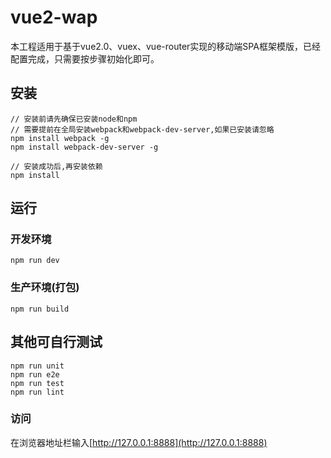 # vue2-wap
本工程适用于基于vue2.0、vuex、vue-router实现的移动端SPA框架模版，已经配置完成，只需要按步骤初始化即可。

## 安装
```bush
// 安装前请先确保已安装node和npm
// 需要提前在全局安装webpack和webpack-dev-server,如果已安装请忽略
npm install webpack -g
npm install webpack-dev-server -g

// 安装成功后,再安装依赖
npm install
```
## 运行
### 开发环境
```bush
npm run dev
```
### 生产环境(打包)
```bush
npm run build
```

## 其他可自行测试
```bush
npm run unit
npm run e2e
npm run test
npm run lint
```

### 访问
在浏览器地址栏输入[http://127.0.0.1:8888](http://127.0.0.1:8888)
